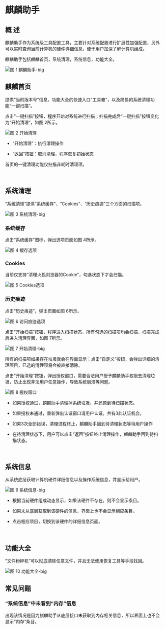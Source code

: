# 麒麟助手
## 概 述
麒麟助手作为系统级工具配置工具，主要针对系统配置进行扩展性加强配置，另外可以实时查询当前计算机的硬件详细信息，便于用户加深了解计算机组成。

麒麟助手包括麒麟首页，系统清理，系统信息，功能大全。

![图 1 麒麟助手-big](image/1.png)
<br>

## 麒麟首页
提供“当前版本号”信息，功能大全的快速入口“工具箱”，以及简易的系统清理功能“一键扫描”。

点击“一键扫描”按钮，程序开始对系统进行扫描；扫描完成后“一键扫描”按钮变化为“开始清理”，如图 2所示。
 
![图 2 开始清理](image/2.png)

- “开始清理”：执行清理操作

- “返回”按钮：取消清理，程序恢复初始状态

首页的一键清理功能仅扫描非耗时清理项。

<br>

## 系统清理
“系统清理”提供“系统缓存”、“Cookies”、“历史痕迹”三个方面的扫描项。
 
![图 3 系统清理-big](image/3.png)

### 系统缓存
点击“系统缓存”图标，弹出选项页面如图 4所示。
 
![图 4 缓存选项](image/4.png)

### Cookies
当前仅支持“清理火狐浏览器的Cookie”，勾选状态下才会扫描。
 
![图 5 Cookies选项](image/5.png)

### 历史痕迹
点击“历史痕迹”，弹出页面如图 6所示。
 
![图 6 访问痕迹选项](image/6.png)

点击“开始扫描”按钮，程序进入扫描状态，所有勾选的扫描项均会扫描，扫描完成后进入清理界面，如图 7所示。
 
![图 7 开始清理-big](image/7.png)

所有的扫描项如果存在垃圾就会在界面显示；点击“自定义”按钮，会弹出详细的清理项目，已选的清理项将会被直接清除。

点击“开始清理”按钮，弹出授权窗口，需要合法用户授予麒麟助手权限去清理垃圾，防止出现非法用户任意操作，导致系统崩溃等问题。
 
![图 8 授权窗口](image/8.png)

- 如果授权通过，麒麟助手清理掉系统垃圾，并还原到待扫描状态。

- 如果授权未通过，重新弹出认证窗口请用户认证，共有3此认证机会。

- 如果3次全部错误，清理进程终止，麒麟助手回到待清理状态等待用户操作

- 在待清理状态下，用户可以点击“返回”按钮终止清理操作，麒麟助手回到待扫描状态。

<br>

## 系统信息
从系统底层获取计算机硬件详细信息以及操作系统信息，并显示给用户。

![图 9 系统信息-big](image/9.png)

- 根据当前硬件组成动态显示，如果该硬件不存在，则不会显示条目。

- 如果未从底层获取到该硬件的信息，界面上也不会显示相应条目。

- 点击相应项目，切换到该硬件的详细信息页面。

<br>

## 功能大全
“文件粉碎机”可以彻底清除任意文件，并且无法使用恢复工具等手段找回。
 
![图 10 功能大全-big](image/10.png)
<br>

## 常见问题
### “系统信息”中未看到“内存”信息
出现该情况是因为麒麟助手从底层接口未获取到内存相关信息，所以界面上也不会显示“内存”条目。
